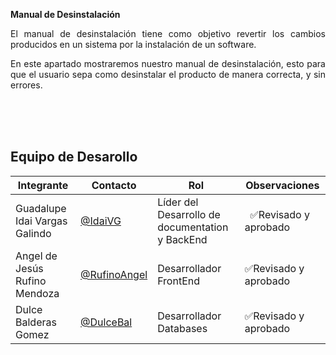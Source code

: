  **Manual de Desinstalación**

<p align= "justify">El manual de desinstalación tiene como objetivo revertir los cambios producidos en un sistema por la instalación de un software.</p>

<p align= "justify">En este apartado mostraremos nuestro manual de desinstalación, esto para que el usuario sepa como desinstalar el producto de manera correcta, y sin errores.</p>


<br>
<br>
<br>

## Equipo de Desarollo
| Integrante    | Contacto | Rol | Observaciones |
|----------------|--------|----------|---------------|
| Guadalupe Idai Vargas Galindo  |[@IdaiVG](https://github.com/IdaiVG)|    Líder del Desarrollo de documentation y BackEnd  |  ✅Revisado y aprobado  |
| Angel de Jesús Rufino Mendoza   |  [@RufinoAngel](https://github.com/RufinoAngel)      |Desarrollador FrontEnd|✅Revisado y aprobado |
|Dulce Balderas Gomez|[@DulceBal](https://github.com/DulceBal)|Desarrollador Databases|✅Revisado y aprobado|